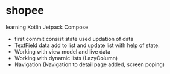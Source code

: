 # shopee
learning Kotlin Jetpack Compose
- first commit consist state used updation of data
- TextField data  add to list and update list with help of state.
- Working with view model and live data
- Working with dynamic lists (LazyColumn)
- Navigation (Navigation to detail page added, screen poping)
